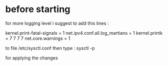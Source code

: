 # before starting 
for more logging level i suggest to add this lines :

kernel.print-fatal-signals = 1
net.ipv4.conf.all.log_martians = 1
kernel.printk = 7 7 7 7
net.core.warnings = 1

to file /etc/sysctl.conf 
then type : sysctl -p 

for applying the changes
